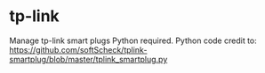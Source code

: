 # tp-link
Manage tp-link smart plugs
Python required.
Python code credit to:  https://github.com/softScheck/tplink-smartplug/blob/master/tplink_smartplug.py
